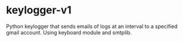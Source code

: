 # keylogger-v1
Python keylogger that sends emails of logs at an interval to a specified gmail account. Using keyboard module and smtplib. 
